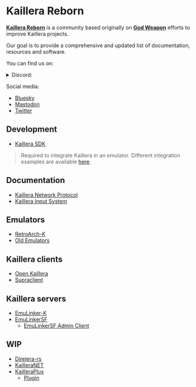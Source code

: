 # Kaillera Reborn
[**Kaillera Reborn**](https://kaillerareborn.github.io) is a community based originally on [**God Weapon**](https://god-weapon.github.io) efforts to improve Kaillera projects.

Our goal is to provide a comprehensive and updated list of documentation, resources and software.

You can find us on:
<details>
<summary>Discord:</summary>

- [Discord](https://discord.gg/eRwtHDh "Kaillera Reborn Discord server")

> Note: the server is strictly focused on development and support for Kaillera software.
</details>

Social media:
- [Bluesky](https://bsky.app/profile/kaillerareborn.bsky.social)
- [Mastodon](https://mastodon.social/@kaillerareborn)
- [Twitter](https://twitter.com/kaillerareborn)

## Development
- [Kaillera SDK](https://kr.2manygames.fr/sdk/kaillera-0.9-sdk.zip)
> Required to integrate Kaillera in an emulator. Different integration examples are available [here](https://kr.2manygames.fr/src/ "Source codes archive").

## Documentation
- [Kaillera Network Protocol](https://kaillerareborn.github.io/resources/kailleraprotocol.txt)
- [Kaillera Input System](https://kangssu.com/kaillera-%EC%9D%98-%EA%B2%8C%EC%9E%84%EC%9E%85%EB%A0%A5-%EC%B2%98%EB%A6%AC%EB%B0%A9%EB%B2%95 "Korean")

## Emulators
- [RetroArch-K](https://kaillerareborn.github.io)
- [Old Emulators](https://kr.2manygames.fr/emulators/)

## Kaillera clients
- [Open Kaillera](https://kaillerareborn.github.io)
- [Supraclient](https://github.com/God-Weapon/SupraclientC)

## Kaillera servers
- [EmuLinker-K](https://github.com/hopskipnfall/EmuLinker-K)
- [EmuLinkerSF](https://github.com/God-Weapon/EmuLinkerSF)
  - [EmuLinkerSF Admin Client](https://github.com/God-Weapon/EmulinkerSF-Admin-Client "EmuLinker-K compatible")

## WIP
- [Direlera-rs](https://github.com/hsnks100/direlera-rs "Kaillera server in Rust")
- [KailleraNET](https://github.com/benbaker76/KailleraNET "Kaillera client in C#")
- [KailleraPlus](https://github.com/kwilson21/Kaillera-Plus-Client "Kaillera client in Python")
  - [Plugin](https://github.com/kwilson21/Kaillera-Plus-Plugin "KailleraPlus plugin")
